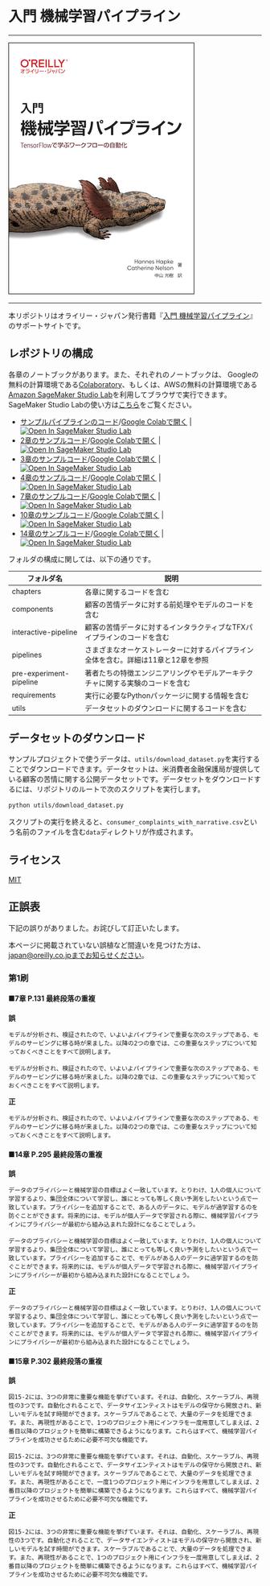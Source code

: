# 入門 機械学習パイプライン

---

![表紙](building-ml-pipelines-ja.png)

---

本リポジトリはオライリー・ジャパン発行書籍『[入門 機械学習パイプライン](https://www.oreilly.co.jp/books/9784873119519/)』のサポートサイトです。

## レポジトリの構成

各章のノートブックがあります。また、それぞれのノートブックは、 Googleの無料の計算環境である[Colaboratory](https://colab.research.google.com/)、もしくは、AWSの無料の計算環境である[Amazon SageMaker Studio Lab](https://studiolab.sagemaker.aws/)を利用してブラウザで実行できます。SageMaker Studio Labの使い方は[こちら](./README_studio-lab.md)をご覧ください。

- [サンプルパイプラインのコード](https://github.com/oreilly-japan/building-ml-pipelines-ja/blob/master/interactive-pipeline/interactive_pipeline.ipynb)/[Google Colabで開く](https://colab.research.google.com/drive/1Yy9QdVD7xHjCaYezOm3vhCsKZjWs8vik?usp=sharing) | [![Open In SageMaker Studio Lab](https://studiolab.sagemaker.aws/studiolab.svg)](https://studiolab.sagemaker.aws/import/github.com/oreilly-japan/building-ml-pipelines-ja/blob/master/interactive-pipeline/interactive_pipeline.ipynb)
- [2章のサンプルコード](https://github.com/oreilly-japan/building-ml-pipelines-ja/blob/master/chapters/intro_tfx/Apache_beam_example_notebook.ipynb)/[Google Colabで開く](https://colab.research.google.com/drive/1VbYmZRrt-68LwMZzlr_Ielllskj8ag7h?usp=sharing) | [![Open In SageMaker Studio Lab](https://studiolab.sagemaker.aws/studiolab.svg)](https://studiolab.sagemaker.aws/import/github.com/oreilly-japan/building-ml-pipelines-ja/blob/master/chapters/intro_tfx/Apache_beam_example_notebook.ipynb)
- [3章のサンプルコード](https://github.com/oreilly-japan/building-ml-pipelines-ja/blob/master/chapters/data_ingestion/data_ingestion.ipynb)/[Google Colabで開く](https://colab.research.google.com/drive/1z0ymuyD3FL6WXbqbdQuZYRZPJaFvy6gz?usp=sharing) | [![Open In SageMaker Studio Lab](https://studiolab.sagemaker.aws/studiolab.svg)](https://studiolab.sagemaker.aws/import/github.com/oreilly-japan/building-ml-pipelines-ja/blob/master/chapters/data_ingestion/data_ingestion.ipynb)
- [4章のサンプルコード](https://github.com/oreilly-japan/building-ml-pipelines-ja/blob/master/chapters/data_validation/data_validation.ipynb)/[Google Colabで開く](https://colab.research.google.com/drive/1PoEXmZztor8oehh03UqYrj51jJcxYQjE?usp=sharing) | [![Open In SageMaker Studio Lab](https://studiolab.sagemaker.aws/studiolab.svg)](https://studiolab.sagemaker.aws/import/github.com/oreilly-japan/building-ml-pipelines-ja/blob/master/chapters/data_validation/data_validation.ipynb)
- [7章のサンプルコード](https://github.com/oreilly-japan/building-ml-pipelines-ja/blob/master/chapters/model_analysis/model_analysis.ipynb)/[Google Colabで開く](https://colab.research.google.com/drive/1ai4dV75JZKto4FAABrhwemThIQ7nMgx7?usp=sharing) | [![Open In SageMaker Studio Lab](https://studiolab.sagemaker.aws/studiolab.svg)](https://studiolab.sagemaker.aws/import/github.com/oreilly-japan/building-ml-pipelines-ja/blob/master/chapters/model_analysis/model_analysis.ipynb)
- [10章のサンプルコード](https://github.com/oreilly-japan/building-ml-pipelines-ja/blob/master/chapters/adv_tfx/Custom_TFX_Components.ipynb)/[Google Colabで開く](https://colab.research.google.com/drive/1VUfmS_fti2wHurq6phBINuVjD889CMwA?usp=sharing) | [![Open In SageMaker Studio Lab](https://studiolab.sagemaker.aws/studiolab.svg)](https://studiolab.sagemaker.aws/import/github.com/oreilly-japan/building-ml-pipelines-ja/blob/master/chapters/adv_tfx/Custom_TFX_Components.ipynb)
- [14章のサンプルコード](https://github.com/oreilly-japan/building-ml-pipelines-ja/blob/master/chapters/data_privacy/differential_privacy.ipynb)/[Google Colabで開く](https://colab.research.google.com/drive/1g5_10KM0gDzZuxRKu0nfd4pVTsN-f2nA?usp=sharing) | [![Open In SageMaker Studio Lab](https://studiolab.sagemaker.aws/studiolab.svg)](https://studiolab.sagemaker.aws/import/github.com/oreilly-japan/building-ml-pipelines-ja/blob/master/chapters/data_privacy/differential_privacy.ipynb)

フォルダの構成に関しては、以下の通りです。

| フォルダ名              | 説明                                        |
| ----------------------- | ------------------------------------------- |
| chapters                | 各章に関するコードを含む                    |
| components              | 顧客の苦情データに対する前処理やモデルのコードを含む |
| interactive-pipeline    | 顧客の苦情データに対するインタラクティブなTFXパイプラインのコードを含む |
| pipelines               | さまざまなオーケストレーターに対するパイプライン全体を含む。詳細は11章と12章を参照 |
| pre-experiment-pipeline | 著者たちの特徴エンジニアリングやモデルアーキテクチャに関する実験のコードを含む     |
| requirements            | 実行に必要なPythonパッケージに関する情報を含む |
| utils                   | データセットのダウンロードに関するコードを含む |

## データセットのダウンロード

サンプルプロジェクトで使うデータは、`utils/download_dataset.py`を実行することでダウンロードできます。データセットは、米消費者金融保護局が提供している顧客の苦情に関する公開データセットです。データセットをダウンロードするには、リポジトリのルートで次のスクリプトを実行します。

```bash
python utils/download_dataset.py
```

スクリプトの実行を終えると、`consumer_complaints_with_narrative.csv`という名前のファイルを含む`data`ディレクトリが作成されます。

## ライセンス

[MIT](https://github.com/oreilly-japan/building-ml-pipelines-ja/blob/master/LICENSE)

## 正誤表

下記の誤りがありました。お詫びして訂正いたします。

本ページに掲載されていない誤植など間違いを見つけた方は、japan@oreilly.co.jpまでお知らせください。

### 第1刷

#### ■7章 P.131 最終段落の重複
**誤**
```
モデルが分析され、検証されたので、いよいよパイプラインで重要な次のステップである、モデルのサービングに移る時が来ました。以降の2つの章では、この重要なステップについて知っておくべきことをすべて説明します。

モデルが分析され、検証されたので、いよいよパイプラインで重要な次のステップである、モデルのサービングに移る時が来ました。以降の2章では、この重要なステップについて知っておくべきことをすべて説明します。
```
**正**
```
モデルが分析され、検証されたので、いよいよパイプラインで重要な次のステップである、モデルのサービングに移る時が来ました。以降の2つの章では、この重要なステップについて知っておくべきことをすべて説明します。
```

#### ■14章 P.295 最終段落の重複
**誤**
```
データのプライバシーと機械学習の目標はよく一致しています。とりわけ、1人の個人について学習するより、集団全体について学習し、誰にとっても等しく良い予測をしたいという点で一致しています。プライバシーを追加することで、ある人のデータに、モデルが過学習するのを防ぐことができます。将来的には、モデルが個人データで学習される際に、機械学習パイプラインにプライバシーが最初から組み込まれた設計になることでしょう。

データのプライバシーと機械学習の目標はよく一致しています。とりわけ、1人の個人について学習するより、集団全体について学習し、誰にとっても等しく良い予測をしたいという点で一致しています。プライバシーを追加することで、モデルがある人のデータに過学習するのを防ぐことができます。将来的には、モデルが個人データで学習される際に、機械学習パイプラインにプライバシーが最初から組み込まれた設計になることでしょう。
```
**正**
```
データのプライバシーと機械学習の目標はよく一致しています。とりわけ、1人の個人について学習するより、集団全体について学習し、誰にとっても等しく良い予測をしたいという点で一致しています。プライバシーを追加することで、モデルがある人のデータに過学習するのを防ぐことができます。将来的には、モデルが個人データで学習される際に、機械学習パイプラインにプライバシーが最初から組み込まれた設計になることでしょう。
```

#### ■15章 P.302 最終段落の重複
**誤**
```
図15-2には、3つの非常に重要な機能を挙げています。それは、自動化、スケーラブル、再現性の3つです。自動化されることで、データサイエンティストはモデルの保守から開放され、新しいモデルを試す時間ができます。スケーラブルであることで、大量のデータを処理できます。また、再現性があることで、1つのプロジェクト用にインフラを一度用意してしまえば、2番目以降のプロジェクトを簡単に構築できるようになります。これらはすべて、機械学習パイプラインを成功させるために必要不可欠な機能です。

図15-2には、3つの非常に重要な機能を挙げています。それは、自動化、スケーラブル、再現性の3つです。自動化されることで、データサイエンティストはモデルの保守から開放され、新しいモデルを試す時間ができます。スケーラブルであることで、大量のデータを処理できます。また、再現性があることで、一度1つのプロジェクト用にインフラを用意してしまえば、2番目以降のプロジェクトを簡単に構築できるようになります。これらはすべて、機械学習パイプラインを成功させるために必要不可欠な機能です。
```
**正**
```
図15-2には、3つの非常に重要な機能を挙げています。それは、自動化、スケーラブル、再現性の3つです。自動化されることで、データサイエンティストはモデルの保守から開放され、新しいモデルを試す時間ができます。スケーラブルであることで、大量のデータを処理できます。また、再現性があることで、1つのプロジェクト用にインフラを一度用意してしまえば、2番目以降のプロジェクトを簡単に構築できるようになります。これらはすべて、機械学習パイプラインを成功させるために必要不可欠な機能です。
```
